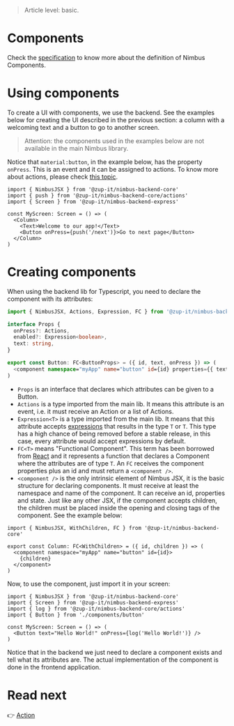 > Article level: basic.

# Components
Check the [specification](/specification/component.md) to know more about the definition of Nimbus Components. 

# Using components
To create a UI with components, we use the backend. See the examples below for creating the UI described in the previous section: a column with a
welcoming text and a button to go to another screen.

> Attention: the components used in the examples below are not available in the main Nimbus library.

Notice that `material:button`, in the example below, has the property `onPress`. This is an event and it can be assigned to actions. To know more
about actions, please check [this topic](/action.md).

```tsx
import { NimbusJSX } from '@zup-it/nimbus-backend-core'
import { push } from '@zup-it/nimbus-backend-core/actions'
import { Screen } from '@zup-it/nimbus-backend-express'

const MyScreen: Screen = () => (
  <Column>
    <Text>Welcome to our app!</Text>
    <Button onPress={push('/next')}>Go to next page</Button>
  </Column>
)
```

# Creating components
When using the backend lib for Typescript, you need to declare the component with its attributes:

```typescript
import { NimbusJSX, Actions, Expression, FC } from '@zup-it/nimbus-backend-core'

interface Props {
  onPress?: Actions,
  enabled?: Expression<boolean>,
  text: string,
}

export const Button: FC<ButtonProps> = ({ id, text, onPress }) => (
  <component namespace="myApp" name="button" id={id} properties={{ text, onPress }} />
)
```

- `Props` is an interface that declares which attributes can be given to a Button.
- `Actions` is a type imported from the main lib. It means this attribute is an event, i.e. it must receive an Action or a list of Actions.
- `Expression<T>` is a type imported from the main lib. It means that this attribute accepts [expressions](/expression) that results in the type `T`
or `T`. This type has a high chance of being removed before a stable release, in this case, every attribute would accept expressions by default.
- `FC<T>` means "Functional Component". This term has been borrowed from [React](https://reactjs.org/) and it represents a function that declares a
Component where the attributes are of type `T`. An `FC` receives the component properties plus an id and must return a `<component />`.
- `<component />` is the only intrinsic element of Nimbus JSX, it is the basic structure for declaring components. It must receive at least the
namespace and name of the component. It can receive an id, properties and state. Just like any other JSX, if the component accepts children, the
children must be placed inside the opening and closing tags of the component. See the example below:

```tsx
import { NimbusJSX, WithChildren, FC } from '@zup-it/nimbus-backend-core'

export const Column: FC<WithChildren> = ({ id, children }) => (
  <component namespace="myApp" name="button" id={id}>
    {children}
  </component>
)
```

Now, to use the component, just import it in your screen:

```tsx
import { NimbusJSX } from '@zup-it/nimbus-backend-core'
import { Screen } from '@zup-it/nimbus-backend-express'
import { log } from '@zup-it/nimbus-backend-core/actions'
import { Button } from './components/button'

const MyScreen: Screen = () => (
  <Button text="Hello World!" onPress={log('Hello World!')} />
)
```

Notice that in the backend we just need to declare a component exists and tell what its attributes are. The actual implementation of the component is
done in the frontend application.

# Read next
:point_right: [Action](/action)
